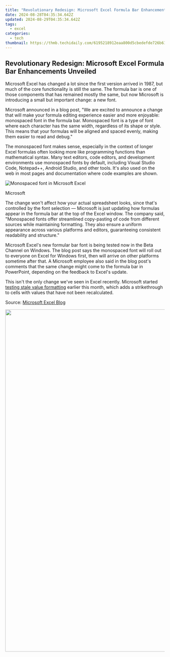 ```yaml
---
title: "Revolutionary Redesign: Microsoft Excel Formula Bar Enhancements Unveiled"
date: 2024-08-28T04:35:34.642Z
updated: 2024-08-29T04:35:34.642Z
tags:
  - excel
categories:
  - tech
thumbnail: https://thmb.techidaily.com/6195218912eaa800d5cbedefde726b6171a7555efb599d49cbd4be5617c35eea.jpg
---
```


## Revolutionary Redesign: Microsoft Excel Formula Bar Enhancements Unveiled

Microsoft Excel has changed a lot since the first version arrived in 1987, but much of the core functionality is still the same. The formula bar is one of those components that has remained mostly the same, but now Microsoft is introducing a small but important change: a new font.

 Microsoft announced in a blog post, "We are excited to announce a change that will make your formula editing experience easier and more enjoyable: monospaced font in the formula bar. Monospaced font is a type of font where each character has the same width, regardless of its shape or style. This means that your formulas will be aligned and spaced evenly, making them easier to read and debug."

 The monospaced font makes sense, especially in the context of longer Excel formulas often looking more like programming functions than mathematical syntax. Many text editors, code editors, and development environments use monospaced fonts by default, including Visual Studio Code, Notepad++, Android Studio, and other tools. It's also used on the web in most pages and documentation where code examples are shown.

![Monospaced font in Microsoft Excel](https://static1.howtogeekimages.com/wordpress/wp-content/uploads/2023/08/monospacedformulaexample.png) 

Microsoft

 The change won't affect how your actual spreadsheet looks, since that's controlled by the font selection — Microsoft is just updating how formulas appear in the formula bar at the top of the Excel window. The company said, "Monospaced fonts offer streamlined copy-pasting of code from different sources while maintaining formatting. They also ensure a uniform appearance across various platforms and editors, guaranteeing consistent readability and structure."

 Microsoft Excel's new formular bar font is being tested now in the Beta Channel on Windows. The blog post says the monospaced font will roll out to everyone on Excel for Windows first, then will arrive on other platforms sometime after that. A Microsoft employee also said in the blog post's comments that the same change might come to the formula bar in PowerPoint, depending on the feedback to Excel's update.

 This isn't the only change we've seen in Excel recently. Microsoft started [testing stale value formatting](https://fox-glue.techidaily.com/new-budget-friendly-asmr-solutions-premium-quality-mics-awaiting-you/) earlier this month, which adds a strikethrough to cells with values that have not been recalculated.

 Source: [Microsoft Excel Blog](https://techcommunity.microsoft.com/t5/excel-blog/excel-s-formula-bar-gets-a-new-look/ba-p/3902462)

<ins class="adsbygoogle"
     style="display:block"
     data-ad-format="autorelaxed"
     data-ad-client="ca-pub-7571918770474297"
     data-ad-slot="1223367746"></ins>



<ins class="adsbygoogle"
     style="display:block"
     data-ad-client="ca-pub-7571918770474297"
     data-ad-slot="8358498916"
     data-ad-format="auto"
     data-full-width-responsive="true"></ins>



<!-- affiliate ads begin -->
<a href="https://versadesk.pxf.io/c/5597632/1892108/21290" target="_top" id="1892108"><img src="//a.impactradius-go.com/display-ad/21290-1892108" border="0" alt="" width="1080" height="1080"/></a><img height="0" width="0" src="https://imp.pxf.io/i/5597632/1892108/21290" style="position:absolute;visibility:hidden;" border="0" />
<!-- affiliate ads end -->